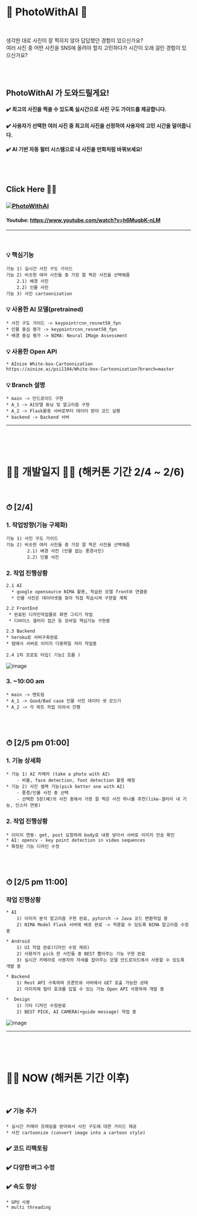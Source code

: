 # 📸 PhotoWithAI 📸 


<br>

생각한 대로 사진이 잘 찍히지 않아 답답했던 경험이 있으신가요? <br> 여러 사진 중 어떤 사진을 SNS에 올려야 할지 고민하다가 시간이 오래 걸린 경험이 있으신가요?

<br><br>
## PhotoWithAI 가 도와드릴게요!


#### :heavy_check_mark: 최고의 사진을 찍을 수 있도록 실시간으로 사진 구도 가이드를 제공합니다.
#### :heavy_check_mark: 사용자가 선택한 여러 사진 중 최고의 사진을 선정하여 사용자의 고민 시간을 덜어줍니다. 
#### :heavy_check_mark: AI 기반 자동 필터 시스템으로 내 사진을 만화처럼 바꿔보세요!
    
<br><br>

## Click Here 🔽🔽  


### [![PhotoWithAI](http://img.youtube.com/vi/h6MuqbK-nLM/0.jpg)](https://youtu.be/h6MuqbK-nLM?t=0s)  

#### Youtube: https://www.youtube.com/watch?v=h6MuqbK-nLM

***


<br/>


### :bulb: 핵심기능
    기능 1) 실시간 사진 구도 가이드 
    기능 2) 비슷한 여러 사진들 중 가장 잘 찍은 사진을 선택해줌 
        2.1) 배경 사진 
        2.2) 인물 사진
    기능 3) 사진 cartoonization

### :bulb: 사용한 AI 모델(pretrained)
    * 사진 구도 가이드 -> keypointrcnn_resnet50_fpn
    * 인물 중심 평가 -> keypointrcnn_resnet50_fpn
    * 배경 중심 평가 -> NIMA: Neural IMage Assessment
    
    
### :bulb: 사용한 Open API 
    * AInize White-box-Cartoonization 
    https://ainize.ai/psi1104/White-box-Cartoonization?branch=master
    
    
### :bulb: Branch 설명
    * main -> 안드로이드 구현
    * A_1 -> AI모델 튜닝 및 알고리즘 구현
    * A_2 -> Flask활용 서버로부터 데이터 받아 코드 실행
    * backend -> Backend 서버
       

***
<br/><br/><br/>


# 👩‍💻 개발일지 👨‍💻   (해커톤 기간 2/4 ~ 2/6)  
</br>

## ⏱ [2/4]

### 1. 작업방향(기능 구체화)

    기능 1) 사진 구도 가이드
    기능 2) 비슷한 여러 사진들 중 가장 잘 찍은 사진을 선택해줌 
            2.1) 배경 사진 (인물 없는 풍경사진)
            2.2) 인물 사진


### 2. 작업 진행상황

    2.1 AI 
      * google opensource NIMA 활용, 학습된 모델 front와 연결중 
      * 인물 사진은 데이터셋을 찾아 직접 학습시켜 구현할 계획

    2.2 FrontEnd
     * 완료된 디자인작업물로 화면 그리기 작업
     * 디바이스 갤러리 접근 등 모바일 핵심기능 구현중

    2.3 Backend
    * heroku로 서버구축완료
    * 앱에서 서버로 이미지 다중파일 처리 작업중 
    
    2.4 1차 프로토 타입( 기능2 흐름 )
    
![image](https://user-images.githubusercontent.com/50574738/106924960-f88e8100-6752-11eb-9420-3394bea86d45.png)


### 3. ~10:00 am

    * main -> 멘토링 
    * A_1 -> Good/Bad case 인물 사진 데이터 셋 모으기
    * A_2 -> 각 파트 작업 이어서 진행


<br/><br/>

## ⏱ [2/5 pm 01:00]

### 1. 기능 상세화
    * 기능 1) AI 카메라 (take a photo with AI)
        - 비율, face detection, foot detection 활용 예정
    * 기능 2) 사진 셀렉 기능(pick better one with AI)
        - 풍경/인물 사진 중 선택
        - 선택한 5장(예)의 사진 중에서 가장 잘 찍은 사진 하나를 추천(like-갤러리 내 기능, 인스타 연동)
        
### 2. 작업 진행상황

    * 이미지 연동- get, post 요청하여 body로 내용 넣어서 서버로 이미지 전송 확인
    * AI: opencv - key point detection in video sequences
    * 확정된 기능 디자인 수정

    
<br/><br/>

## ⏱ [2/5 pm 11:00]

### 작업 진행상황
    * AI 
        1) 이미지 분석 알고리즘 구현 완료, pytorch -> Java 코드 변환작업 중
        2) NIMA Model Flask 서버에 배포 완료 -> 적용할 수 있도록 NIMA 알고리즘 수정 중
        
    * Android
        1) UI 작업 완료(디자인 수정 제외)
        2) 사용자가 pick 한 사진들 중 BEST 뽑아주는 기능 구현 완료
        3) 실시간 카메라로 사용자의 자세를 잡아주는 모델 안드로이드에서 사용할 수 있도록 개발 중
        
    * Backend
        1) Rest API 구축하여 프론트와 서버에서 GET 호출 가능한 상태
        2) 이미지에 필터 효과를 입힐 수 있는 기능 Open API 사용하여 개발 중
        
    *  Design
        1) 기타 디자인 수정완료
        2) BEST PICK, AI CAMERA(+guide message) 작업 중 
   ![image](https://user-images.githubusercontent.com/50574738/107045681-21714d80-6809-11eb-9831-a29f6120363e.png)
   
   
***  
<br/><br/><br/>

# 💁‍♀️ NOW (해커톤 기간 이후)
<br/>

### ✔️ 기능 추가

    * 실시간 카메라 프레임을 받아와서 사진 구도에 대한 가이드 제공
    * 사진 cartoonize (convert image into a cartoon style)

### ✔️ 코드 리팩토링

### ✔️ 다양한 버그 수정

### ✔️ 속도 향상 
    * GPU 사용
    * multi threading
    

    
